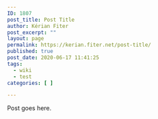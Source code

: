 ```yaml
---
ID: 1807
post_title: Post Title
author: Kérian Fiter
post_excerpt: ""
layout: page
permalink: https://kerian.fiter.net/post-title/
published: true
post_date: 2020-06-17 11:41:25
tags:
  - wiki
  - test
categories: [ ]

---
```

Post goes here.